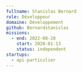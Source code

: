```yaml
---
fullname: Stanislas Bernard
role: Développeur
domaine: Développement
github: Bernardstanislas
missions:
  - end: 2022-08-28
    start: 2020-01-13
    status: independent
startups:
  - api-particulier
---
```

